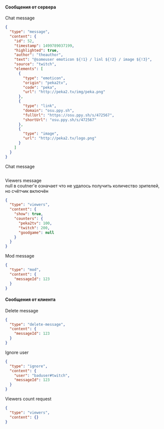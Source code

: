 #### Сообщения от сервера

Chat message
```json
{
  "type": "message",
  "content": {
    "id": 52,
    "timestamp": 1499789037199,
    "highlighted": true,
    "author": "theauthor",
    "text": "@someuser emoticon ${!1} / linl ${!2} / image ${!3}",
    "source": "twitch",
    "elements": [
      {
        "type": "emoticon",
        "origin": "peka2tv",
        "code": "peka",
        "url": "http://peka2.tv/img/peka.png"
      },
      {
        "type": "link",
        "domain": "osu.ppy.sh",
        "fullUrl": "https://osu.ppy.sh/s/472567",
        "shortUrl": "osu.ppy.sh/s/472567"
      },
      {
        "type": "image",
        "url": "http://peka2.tv/logo.png"
      }
    ]
  }
}
```

Chat message
```json

```

Viewers message  
null в coutner'е означает что не удалось получить количество зрителей, но счётчик включён 
```json
{
  "type": "viewers", 
  "content": {
    "show": true,
    "counters": {
      "peka2tv": 100,
      "twitch": 200,
      "goodgame": null
    }
  }
}
```

Mod message
```json
{
  "type": "mod", 
  "content": {
    "messageId": 123
  }
}
```


#### Сообщения от клиента
Delete message
```json
{
  "type": "delete-message",
  "content": {
    "messageId": 123
  }
}
```


Ignore user
```json
{
  "type": "ignore",
  "content": {
    "user": "baduser#twitch",
    "messageId": 123
  }
}
```

Viewers count request
```json
{
  "type": "viewers",
  "content": {}
}
```




